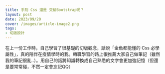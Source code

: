 ```yaml
---
title: 手刻 Css 還是 交給Bootstrap呢？ 
layout: post
date: 2023/09/20
cover: /images/article-image2.png
tags:
- 切版設計
---
```

在上一份工作時，自己學習了很基礎的切版觀念，話說「金魚都能懂的 Css 必學屬性」，真的陪伴在疫情學時的我。轉職學習的路上很推薦大家自己做筆記（雖然我的筆記很亂..）。用自己的話將知識轉換成自己熟悉的文字會更加強記憶（但還是要常常碰，不然一定會忘記QQ）
